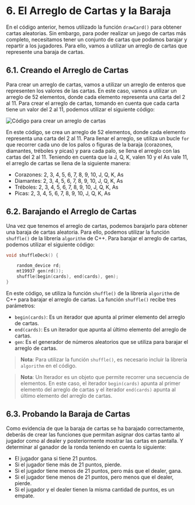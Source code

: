 # 6. El Arreglo de Cartas y la Baraja

En el código anterior, hemos utilizado la función `drawCard()` para obtener cartas aleatorias. Sin embargo, para poder
realizar un juego de cartas más completo, necesitamos tener un conjunto de cartas que podamos barajar y repartir a los
jugadores. Para ello, vamos a utilizar un arreglo de cartas que represente una baraja de cartas.

## 6.1. Creando el Arreglo de Cartas

Para crear un arreglo de cartas, vamos a utilizar un arreglo de enteros que representen los valores de las cartas. En
este caso, vamos a utilizar un arreglo de 52 elementos, donde cada elemento representa una carta del 2 al 11. Para
crear el arreglo de cartas, tomando en cuenta que cada carta tiene un valor del 2 al 11, podemos utilizar el siguiente
código:

![Código para crear un arreglo de cartas](cards.png)

En este código, se crea un arreglo de 52 elementos, donde cada elemento representa una carta del 2 al 11. Para llenar
el arreglo, se utiliza un bucle `for` que recorrer cada uno de los palos o figuras de la baraja (corazones, diamantes,
tréboles y picas) y para cada palo, se llena el arreglo con las cartas del 2 al 11. Teniendo en cuenta que la J, Q, K,
valen 10 y el As vale 11, el arreglo de cartas se llena de la siguiente manera:

- Corazones: 2, 3, 4, 5, 6, 7, 8, 9, 10, J, Q, K, As
- Diamantes: 2, 3, 4, 5, 6, 7, 8, 9, 10, J, Q, K, As
- Tréboles: 2, 3, 4, 5, 6, 7, 8, 9, 10, J, Q, K, As
- Picas: 2, 3, 4, 5, 6, 7, 8, 9, 10, J, Q, K, As

## 6.2. Barajando el Arreglo de Cartas

Una vez que tenemos el arreglo de cartas, podemos barajarlo para obtener una baraja de cartas aleatoria. Para ello,
podemos utilizar la función `shuffle()` de la librería `algorithm` de C++. Para barajar el arreglo de cartas, podemos
utilizar el siguiente código:

```c++
void shuffleDeck() {

    random_device rd;
    mt19937 gen(rd());
    shuffle(begin(cards), end(cards), gen);
}
```

En este código, se utiliza la función `shuffle()` de la librería `algorithm` de C++ para barajar el arreglo de cartas.
La función `shuffle()` recibe tres parámetros:

- `begin(cards)`: Es un iterador que apunta al primer elemento del arreglo de cartas.
- `end(cards)`: Es un iterador que apunta al último elemento del arreglo de cartas.
- `gen`: Es el generador de números aleatorios que se utiliza para barajar el arreglo de cartas.

> **Nota**: Para utilizar la función `shuffle()`, es necesario incluir la librería `algorithm` en el código.

> **Nota**: Un Iterador es un objeto que permite recorrer una secuencia de elementos. En este caso, el iterador
> `begin(cards)` apunta al primer elemento del arreglo de cartas y el iterador `end(cards)` apunta al último
> elemento del arreglo de cartas.

## 6.3. Probando la Baraja de Cartas

Como evidencia de que la baraja de cartas se ha barajado correctamente, deberás de crear las funciones que permitan
asignar dos cartas tanto al jugador como al dealer y posteriormente mostrar las cartas en pantalla. Y determinar al
ganador de la ronda teniendo en cuenta lo siguiente:

* El jugador gana si tiene 21 puntos.
* Si el jugador tiene más de 21 puntos, pierde.
* Si el jugador tiene menos de 21 puntos, pero más que el dealer, gana.
* Si el jugador tiene menos de 21 puntos, pero menos que el dealer, pierde.
* Si el jugador y el dealer tienen la misma cantidad de puntos, es un empate.